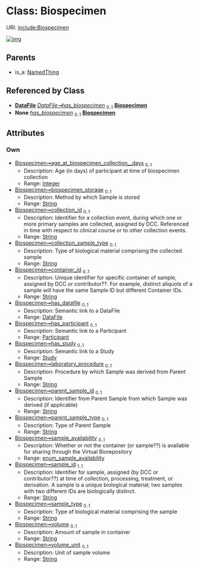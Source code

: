 
# Class: Biospecimen




URI: [include:Biospecimen](https://w3id.org/include/Biospecimen)


[![img](https://yuml.me/diagram/nofunky;dir:TB/class/[Study],[Participant],[NamedThing],[DataFile],[Study]<has_study%200..1-++[Biospecimen&#124;age_at_biospecimen_collection__days:integer%20%3F;biospecimen_storage:string%20%3F;collection_id:string%20%3F;collection_sample_type:string%20%3F;container_id:string%20%3F;laboratory_procedure:string%20%3F;parent_sample_id:string%20%3F;parent_sample_type:string%20%3F;sample_availability:enum_sample_availability%20%3F;sample_id:string;sample_type:string%20%3F;volume:string%20%3F;volume_unit:string%20%3F],[Participant]<has_participant%200..1-%20[Biospecimen],[DataFile]<has_datafile%200..1-%20[Biospecimen],[DataFile]-%20has_biospecimen%200..1>[Biospecimen],[DataFile]-%20has_biospecimen(i)%200..1>[Biospecimen],[NamedThing]^-[Biospecimen])](https://yuml.me/diagram/nofunky;dir:TB/class/[Study],[Participant],[NamedThing],[DataFile],[Study]<has_study%200..1-++[Biospecimen&#124;age_at_biospecimen_collection__days:integer%20%3F;biospecimen_storage:string%20%3F;collection_id:string%20%3F;collection_sample_type:string%20%3F;container_id:string%20%3F;laboratory_procedure:string%20%3F;parent_sample_id:string%20%3F;parent_sample_type:string%20%3F;sample_availability:enum_sample_availability%20%3F;sample_id:string;sample_type:string%20%3F;volume:string%20%3F;volume_unit:string%20%3F],[Participant]<has_participant%200..1-%20[Biospecimen],[DataFile]<has_datafile%200..1-%20[Biospecimen],[DataFile]-%20has_biospecimen%200..1>[Biospecimen],[DataFile]-%20has_biospecimen(i)%200..1>[Biospecimen],[NamedThing]^-[Biospecimen])

## Parents

 *  is_a: [NamedThing](NamedThing.md)

## Referenced by Class

 *  **[DataFile](DataFile.md)** *[DataFile➞has_biospecimen](DataFile_has_biospecimen.md)*  <sub>0..1</sub>  **[Biospecimen](Biospecimen.md)**
 *  **None** *[has_biospecimen](has_biospecimen.md)*  <sub>0..1</sub>  **[Biospecimen](Biospecimen.md)**

## Attributes


### Own

 * [Biospecimen➞age_at_biospecimen_collection__days](Biospecimen_age_at_biospecimen_collection__days.md)  <sub>0..1</sub>
     * Description: Age (in days) of participant at time of biospecimen collection
     * Range: [Integer](types/Integer.md)
 * [Biospecimen➞biospecimen_storage](Biospecimen_biospecimen_storage.md)  <sub>0..1</sub>
     * Description: Method by which Sample is stored
     * Range: [String](types/String.md)
 * [Biospecimen➞collection_id](Biospecimen_collection_id.md)  <sub>0..1</sub>
     * Description: Identifier for a collection event, during which one or more primary samples are collected, assigned by DCC. Referenced in time with respect to clinical course or to other collection events.
     * Range: [String](types/String.md)
 * [Biospecimen➞collection_sample_type](Biospecimen_collection_sample_type.md)  <sub>0..1</sub>
     * Description: Type of biological material comprising the collected sample
     * Range: [String](types/String.md)
 * [Biospecimen➞container_id](Biospecimen_container_id.md)  <sub>0..1</sub>
     * Description: Unique identifier for specific container of sample, assigned by DCC or contributor??. For example, distinct aliquots of a sample will have the same Sample ID but different Container IDs.
     * Range: [String](types/String.md)
 * [Biospecimen➞has_datafile](Biospecimen_has_datafile.md)  <sub>0..1</sub>
     * Description: Semantic link to a DataFile
     * Range: [DataFile](DataFile.md)
 * [Biospecimen➞has_participant](Biospecimen_has_participant.md)  <sub>0..1</sub>
     * Description: Semantic link to a Participant
     * Range: [Participant](Participant.md)
 * [Biospecimen➞has_study](Biospecimen_has_study.md)  <sub>0..1</sub>
     * Description: Semantic link to a Study
     * Range: [Study](Study.md)
 * [Biospecimen➞laboratory_procedure](Biospecimen_laboratory_procedure.md)  <sub>0..1</sub>
     * Description: Procedure by which Sample was derived from Parent Sample
     * Range: [String](types/String.md)
 * [Biospecimen➞parent_sample_id](Biospecimen_parent_sample_id.md)  <sub>0..1</sub>
     * Description: Identifier from Parent Sample from which Sample was derived (if applicable)
     * Range: [String](types/String.md)
 * [Biospecimen➞parent_sample_type](Biospecimen_parent_sample_type.md)  <sub>0..1</sub>
     * Description: Type of Parent Sample
     * Range: [String](types/String.md)
 * [Biospecimen➞sample_availability](Biospecimen_sample_availability.md)  <sub>0..1</sub>
     * Description: Whether or not the container (or sample??) is available for sharing through the Virtual Biorepository
     * Range: [enum_sample_availability](enum_sample_availability.md)
 * [Biospecimen➞sample_id](Biospecimen_sample_id.md)  <sub>1..1</sub>
     * Description: Identifier for sample, assigned (by DCC or contributor??) at time of collection, processing, treatment, or derivation. A sample is a unique biological material; two samples with two different IDs are biologically distinct.
     * Range: [String](types/String.md)
 * [Biospecimen➞sample_type](Biospecimen_sample_type.md)  <sub>0..1</sub>
     * Description: Type of biological material comprising the sample
     * Range: [String](types/String.md)
 * [Biospecimen➞volume](Biospecimen_volume.md)  <sub>0..1</sub>
     * Description: Amount of sample in container
     * Range: [String](types/String.md)
 * [Biospecimen➞volume_unit](Biospecimen_volume_unit.md)  <sub>0..1</sub>
     * Description: Unit of sample volume
     * Range: [String](types/String.md)
